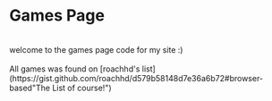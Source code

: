 <h1>Games Page</h1>
<br>
welcome to the games page code for my site :)
<br><br>
All games was found on 
[roachhd's list](https://gist.github.com/roachhd/d579b58148d7e36a6b72#browser-based"The List of course!")
